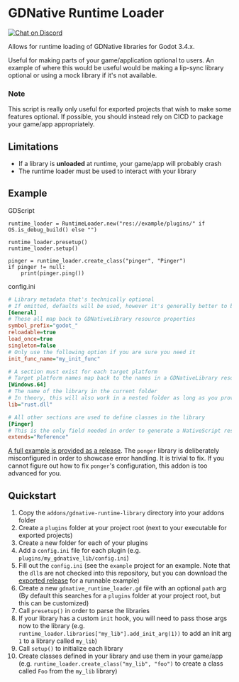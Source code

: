 # GDNative Runtime Loader
[![Chat on Discord](https://img.shields.io/discord/853476898071117865?label=chat&logo=discord)](https://discord.gg/6mcdWWBkrr)

Allows for runtime loading of GDNative libraries for Godot 3.4.x.

Useful for making parts of your game/application optional to users. An example of where this would be useful would be making a lip-sync library optional or using a mock library if it's not available.

### Note
This script is really only useful for exported projects that wish to make some features optional. If possible, you should instead rely on CICD to package your game/app appropriately.

## Limitations
* If a library is **unloaded** at runtime, your game/app will probably crash
* The runtime loader must be used to interact with your library

## Example

GDScript
```gdscript
runtime_loader = RuntimeLoader.new("res://example/plugins/" if OS.is_debug_build() else "")
	
runtime_loader.presetup()
runtime_loader.setup()

pinger = runtime_loader.create_class("pinger", "Pinger")
if pinger != null:
    print(pinger.ping())
```

config.ini
```ini
# Library metadata that's technically optional
# If omitted, defaults will be used, however it's generally better to be explicit
[General]
# These all map back to GDNativeLibrary resource properties
symbol_prefix="godot_"
reloadable=true
load_once=true
singleton=false
# Only use the following option if you are sure you need it
init_func_name="my_init_func"

# A section must exist for each target platform
# Target platform names map back to the names in a GDNativeLibrary resource
[Windows.64]
# The name of the library in the current folder
# In theory, this will also work in a nested folder as long as you provide a relative path
lib="rust.dll"

# All other sections are used to define classes in the library
[Pinger]
# This is the only field needed in order to generate a NativeScript resource
extends="Reference"

```

[A full example is provided as a release](https://github.com/you-win/gdnative-runtime-loader/releases). The `ponger` library is deliberately misconfigured in order to showcase error handling. It is trivial to fix. If you cannot figure out how to fix `ponger`'s configuration, this addon is too advanced for you.

## Quickstart
1. Copy the `addons/gdnative-runtime-library` directory into your addons folder
2. Create a `plugins` folder at your project root (next to your executable for exported projects)
3. Create a new folder for each of your plugins
4. Add a `config.ini` file for each plugin (e.g. `plugins/my_gdnative_lib/config.ini`)
5. Fill out the `config.ini` (see the `example` project for an example. Note that the `dll`s are not checked into this repository, but you can download the [exported release](https://github.com/you-win/gdnative-runtime-loader/releases) for a runnable example)
6. Create a new `gdnative_runtime_loader.gd` file with an optional `path` arg (By default this searches for a `plugins` folder at your project root, but this can be customized)
7. Call `presetup()` in order to parse the libraries
8. If your library has a custom `init` hook, you will need to pass those args now to the library (e.g. `runtime_loader.libraries["my_lib"].add_init_arg(1))` to add an init arg `1` to a library called `my_lib`)
9. Call `setup()` to initialize each library
10. Create classes defined in your library and use them in your game/app (e.g. `runtime_loader.create_class("my_lib", "foo")` to create a class called `Foo` from the `my_lib` library)

